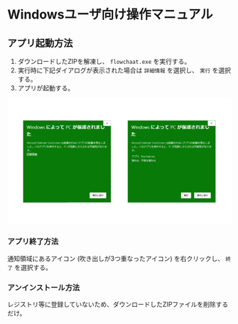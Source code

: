 # Windowsユーザ向け操作マニュアル

## アプリ起動方法

1. ダウンロードしたZIPを解凍し、 `flowchaat.exe` を実行する。
1. 実行時に下記ダイアログが表示された場合は `詳細情報` を選択し、 `実行` を選択する。
1. アプリが起動する。

![win実行時警告画面](https://github.com/jp7eph/flowchaat/blob/images/win_exec_warn_dialog.png)

### アプリ終了方法

通知領域にあるアイコン (吹き出しが3つ重なったアイコン) を右クリックし、 `終了` を選択する。

### アンインストール方法

レジストリ等に登録していないため、ダウンロードしたZIPファイルを削除するだけ。
